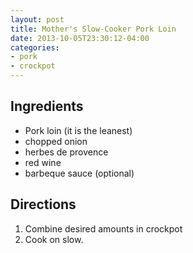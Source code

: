 ```yaml
---
layout: post
title: Mother's Slow-Cooker Pork Loin
date: 2013-10-05T23:30:12-04:00
categories:
- pork
- crockpot
---
```


## Ingredients

- Pork loin (it is the leanest)
- chopped onion
- herbes de provence
- red wine
- barbeque sauce (optional)

## Directions

1. Combine desired amounts in crockpot
2. Cook on slow.
